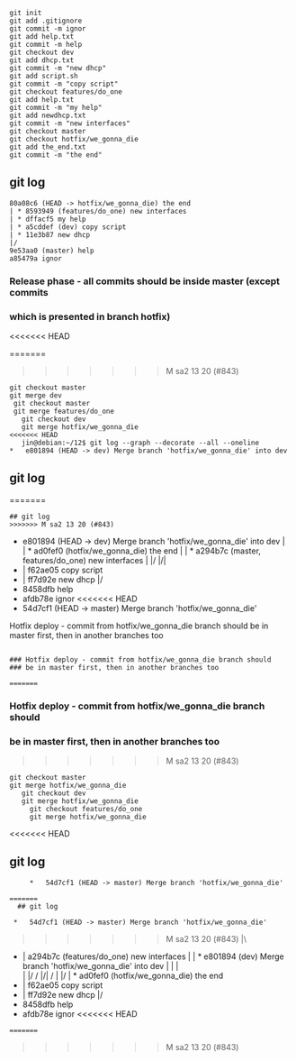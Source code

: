 ```
git init
git add .gitignore
git commit -m ignor
git add help.txt
git commit -m help
git checkout dev
git add dhcp.txt
git commit -m "new dhcp"
git add script.sh
git commit -m "copy script"
git checkout features/do_one
git add help.txt
git commit -m "my help"
git add newdhcp.txt
git commit -m "new interfaces"
git checkout master
git checkout hotfix/we_gonna_die
git add the_end.txt
git commit -m "the end"
```

## git log
```
80a08c6 (HEAD -> hotfix/we_gonna_die) the end
| * 8593949 (features/do_one) new interfaces
| * dffacf5 my help
| * a5cddef (dev) copy script
| * 11e3b87 new dhcp
|/
9e53aa0 (master) help
a85479a ignor
```

### Release phase - all commits should be inside master (except commits
### which is presented in branch hotfix)
<<<<<<< HEAD

=======
>>>>>>> M sa2 13 20 (#843)
```
git checkout master
git merge dev
 git checkout master
 git merge features/do_one
   git checkout dev
   git merge hotfix/we_gonna_die
<<<<<<< HEAD
   jin@debian:~/12$ git log --graph --decorate --all --oneline
*   e801894 (HEAD -> dev) Merge branch 'hotfix/we_gonna_die' into dev
```
   
## git log   

=======
```   
## git log   
>>>>>>> M sa2 13 20 (#843)
```   
   *   e801894 (HEAD -> dev) Merge branch 'hotfix/we_gonna_die' into dev
|\
| * ad0fef0 (hotfix/we_gonna_die) the end
| | * a294b7c (master, features/do_one) new interfaces
| |/
|/|
* | f62ae05 copy script
* | ff7d92e new dhcp
|/
* 8458dfb help
* afdb78e ignor
<<<<<<< HEAD
* 54d7cf1 (HEAD -> master) Merge branch 'hotfix/we_gonna_die'

Hotfix deploy - commit from hotfix/we_gonna_die branch should
 be in master first, then in another branches too
```

### Hotfix deploy - commit from hotfix/we_gonna_die branch should
### be in master first, then in another branches too

=======
```
### Hotfix deploy - commit from hotfix/we_gonna_die branch should
### be in master first, then in another branches too
>>>>>>> M sa2 13 20 (#843)
```
git checkout master
git merge hotfix/we_gonna_die
   git checkout dev
   git merge hotfix/we_gonna_die
     git checkout features/do_one
     git merge hotfix/we_gonna_die
```     
<<<<<<< HEAD

  ## git log   

```     
     *   54d7cf1 (HEAD -> master) Merge branch 'hotfix/we_gonna_die'

=======
  ## git log   
```     
     *   54d7cf1 (HEAD -> master) Merge branch 'hotfix/we_gonna_die'
>>>>>>> M sa2 13 20 (#843)
|\
* | a294b7c (features/do_one) new interfaces
| | *   e801894 (dev) Merge branch 'hotfix/we_gonna_die' into dev
| | |\
| |/ /
|/| /
| |/
| * ad0fef0 (hotfix/we_gonna_die) the end
* | f62ae05 copy script
* | ff7d92e new dhcp
|/
* 8458dfb help
* afdb78e ignor
<<<<<<< HEAD
```
=======

```
>>>>>>> M sa2 13 20 (#843)
